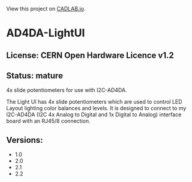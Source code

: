 View this project on [CADLAB.io](https://cadlab.io/project/2385). 

# AD4DA-LightUI
## License: CERN Open Hardware Licence v1.2

## Status: mature

4x slide potentiometers for use with I2C-AD4DA.

The Light UI has 4x slide potentiometers which are used to control
LED Layout lighting color balances and levels. It is designed to
connect to my I2C-AD4DA (I2C 4x Analog to Digital and 1x Digital
to Analog) interface board with an RJ45/8 connection.

## Versions:
 * 1.0
 * 2.0
 * 2.1
 * 2.2


